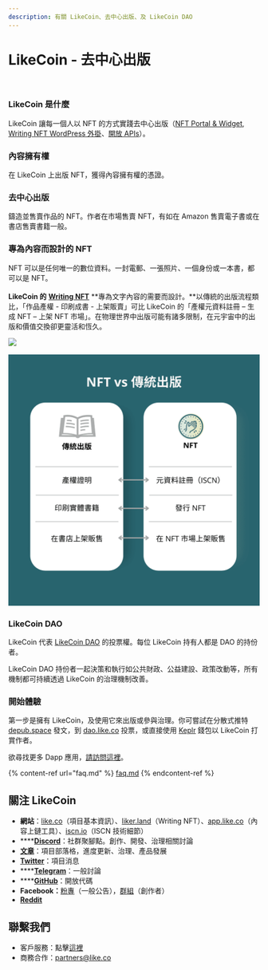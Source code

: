 ```yaml
---
description: 有關 LikeCoin、去中心出版、及 LikeCoin DAO
---
```


# LikeCoin - 去中心出版

<figure><img src=".gitbook/assets/LCF001-key visual v4.1-1.png" alt=""><figcaption></figcaption></figure>

### LikeCoin 是什麼

LikeCoin 讓每一個人以 NFT 的方式實踐去中心出版（[NFT Portal & Widget](https://app.like.co/), [Writing NFT WordPress 外掛](https://wordpress.org/plugins/likecoin/)、[開放 APIs](https://api.like.co/)）。

### 內容擁有權

在 LikeCoin 上出版 NFT，獲得內容擁有權的憑證。

### 去中心出版

鑄造並售賣作品的 NFT。作者在市場售賣 NFT，有如在 Amazon 售賣電子書或在書店售賣書籍一般。

### 專為內容而設計的 NFT

NFT 可以是任何唯一的數位資料。一封電郵、一張照片、一個身份或一本書，都可以是 NFT。\
\
**LikeCoin 的** [**Writing NFT**](general-guides/writing-nft/) **專為文字內容的需要而設計。**以傳統的出版流程類比，「作品產權 - 印刷成書 - 上架販賣」可比 LikeCoin 的「產權元資料註冊 – 生成 NFT – 上架 NFT 市場」。在物理世界中出版可能有諸多限制，在元宇宙中的出版和價值交換卻更靈活和恆久。

![](.gitbook/assets/likecoin\_ad115\_writingnft\_b-01.jpeg)

![](<.gitbook/assets/image (3).png>)

### LikeCoin DAO

LikeCoin 代表 [LikeCoin DAO](https://dao.like.co/proposals) 的投票權。每位 LikeCoin 持有人都是 DAO 的持份者。

LikeCoin DAO 持份者一起決策和執行如公共財政、公益建設、政策改動等，所有機制都可持續透過 LikeCoin 的治理機制改善。

### 開始體驗

第一步是擁有 LikeCoin，及使用它來出版或參與治理。你可嘗試在分散式推特 [depub.space](https://depub.space) 發文，到 [dao.like.co](https://dao.like.co/proposals) 投票，或直接使用 [Keplr](https://chrome.google.com/webstore/detail/keplr/dmkamcknogkgcdfhhbddcghachkejeap?hl=en) 錢包以 LikeCoin 打賞作者。

欲尋找更多 Dapp 應用，[請訪問這裡](https://about.like.co/apps)。

{% content-ref url="faq.md" %}
[faq.md](faq.md)
{% endcontent-ref %}

## 關注 LikeCoin <a href="#learn-more" id="learn-more"></a>

* **網站**：[like.co](https://like.co)（項目基本資訊）、[liker.land](https://liker.land)（Writing NFT）、[app.like.co](https://app.like.co/)（內容上鏈工具）、[iscn.io](https://iscn.io/)（ISCN 技術細節）
* ****[**Discord**](https://discord.gg/likecoin)：社群聚腳點。創作、開發、治理相關討論
* [**文章**](https://blog.like.co/zh)：項目部落格，進度更新、治理、產品發展
* [**Twitter**](https://twitter.com/likecoin)：項目消息
* ****[**Telegram**](https://t.me/likecoin\_dao)：一般討論
* ****[**GitHub**](https://github.com/likecoin)：開放代碼
* **Facebook：**[粉專](https://www.facebook.com/Liker.Land)（一般公告），[群組](https://www.facebook.com/groups/likecoin)（創作者）
* [**Reddit**](https://www.reddit.com/r/LikeCoin/)

## 聯繫我們 <a href="#contact-us" id="contact-us"></a>

* 客戶服務：點擊[這裡](https://go.crisp.chat/chat/embed/?website\_id=5c009125-5863-4059-ba65-43f177ca33f7)
* 商務合作：partners@like.co
